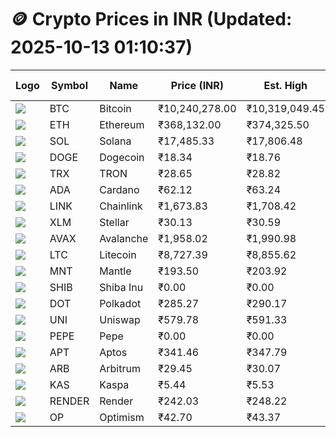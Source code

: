 # 🪙 Crypto Prices in INR (Updated: 2025-10-13 01:10:37)

| Logo | Symbol | Name       | Price (INR) | Est. High | Est. Low | Gross Profit | Fees | Net Profit | ROI % |
|------|--------|------------|-------------|-----------|----------|---------------|------|-------------|--------|
| ![](https://coin-images.coingecko.com/coins/images/1/large/bitcoin.png?1696501400) | BTC    | Bitcoin    | ₹10,240,278.00 | ₹10,319,049.45 | ₹10,161,506.55 | ₹1,550.39 | ₹200.00 | ₹1,350.39 | 1.35% |
| ![](https://coin-images.coingecko.com/coins/images/279/large/ethereum.png?1696501628) | ETH    | Ethereum   | ₹368,132.00 | ₹374,325.50 | ₹361,938.50 | ₹3,422.40 | ₹200.00 | ₹3,222.40 | 3.22% |
| ![](https://coin-images.coingecko.com/coins/images/4128/large/solana.png?1718769756) | SOL    | Solana     | ₹17,485.33 | ₹17,806.48 | ₹17,164.18 | ₹3,742.11 | ₹200.00 | ₹3,542.11 | 3.54% |
| ![](https://coin-images.coingecko.com/coins/images/5/large/dogecoin.png?1696501409) | DOGE   | Dogecoin   | ₹18.34 | ₹18.76 | ₹17.92 | ₹4,704.63 | ₹200.00 | ₹4,504.63 | 4.50% |
| ![](https://coin-images.coingecko.com/coins/images/1094/large/tron-logo.png?1696502193) | TRX    | TRON       | ₹28.65 | ₹28.82 | ₹28.48 | ₹1,179.69 | ₹200.00 | ₹979.69 | 0.98% |
| ![](https://coin-images.coingecko.com/coins/images/975/large/cardano.png?1696502090) | ADA    | Cardano    | ₹62.12 | ₹63.24 | ₹61.00 | ₹3,668.79 | ₹200.00 | ₹3,468.79 | 3.47% |
| ![](https://coin-images.coingecko.com/coins/images/877/large/Chainlink_Logo_500.png?1760023405) | LINK   | Chainlink  | ₹1,673.83 | ₹1,708.42 | ₹1,639.24 | ₹4,220.44 | ₹200.00 | ₹4,020.44 | 4.02% |
| ![](https://coin-images.coingecko.com/coins/images/100/large/fmpFRHHQ_400x400.jpg?1735231350) | XLM    | Stellar    | ₹30.13 | ₹30.59 | ₹29.67 | ₹3,093.93 | ₹200.00 | ₹2,893.93 | 2.89% |
| ![](https://coin-images.coingecko.com/coins/images/12559/large/Avalanche_Circle_RedWhite_Trans.png?1696512369) | AVAX   | Avalanche  | ₹1,958.02 | ₹1,990.98 | ₹1,925.06 | ₹3,424.10 | ₹200.00 | ₹3,224.10 | 3.22% |
| ![](https://coin-images.coingecko.com/coins/images/2/large/litecoin.png?1696501400) | LTC    | Litecoin   | ₹8,727.39 | ₹8,855.62 | ₹8,599.15 | ₹2,982.50 | ₹200.00 | ₹2,782.50 | 2.78% |
| ![](https://coin-images.coingecko.com/coins/images/30980/large/Mantle-Logo-mark.png?1739213200) | MNT    | Mantle     | ₹193.50 | ₹203.92 | ₹183.08 | ₹11,381.85 | ₹200.00 | ₹11,181.85 | 11.18% |
| ![](https://coin-images.coingecko.com/coins/images/11939/large/shiba.png?1696511800) | SHIB   | Shiba Inu  | ₹0.00 | ₹0.00 | ₹0.00 | ₹2,918.83 | ₹200.00 | ₹2,718.83 | 2.72% |
| ![](https://coin-images.coingecko.com/coins/images/12171/large/polkadot.png?1696512008) | DOT    | Polkadot   | ₹285.27 | ₹290.17 | ₹280.37 | ₹3,495.74 | ₹200.00 | ₹3,295.74 | 3.30% |
| ![](https://coin-images.coingecko.com/coins/images/12504/large/uniswap-logo.png?1720676669) | UNI    | Uniswap    | ₹579.78 | ₹591.33 | ₹568.23 | ₹4,064.72 | ₹200.00 | ₹3,864.72 | 3.86% |
| ![](https://coin-images.coingecko.com/coins/images/29850/large/pepe-token.jpeg?1696528776) | PEPE   | Pepe       | ₹0.00 | ₹0.00 | ₹0.00 | ₹4,522.27 | ₹200.00 | ₹4,322.27 | 4.32% |
| ![](https://coin-images.coingecko.com/coins/images/26455/large/aptos_round.png?1696525528) | APT    | Aptos      | ₹341.46 | ₹347.79 | ₹335.13 | ₹3,780.37 | ₹200.00 | ₹3,580.37 | 3.58% |
| ![](https://coin-images.coingecko.com/coins/images/16547/large/arb.jpg?1721358242) | ARB    | Arbitrum   | ₹29.45 | ₹30.07 | ₹28.83 | ₹4,297.53 | ₹200.00 | ₹4,097.53 | 4.10% |
| ![](https://coin-images.coingecko.com/coins/images/25751/large/kaspa-icon-exchanges.png?1696524837) | KAS    | Kaspa      | ₹5.44 | ₹5.53 | ₹5.35 | ₹3,364.49 | ₹200.00 | ₹3,164.49 | 3.16% |
| ![](https://coin-images.coingecko.com/coins/images/11636/large/rndr.png?1696511529) | RENDER | Render     | ₹242.03 | ₹248.22 | ₹235.84 | ₹5,251.06 | ₹200.00 | ₹5,051.06 | 5.05% |
| ![](https://coin-images.coingecko.com/coins/images/25244/large/Optimism.png?1696524385) | OP     | Optimism   | ₹42.70 | ₹43.37 | ₹42.03 | ₹3,190.62 | ₹200.00 | ₹2,990.62 | 2.99% |
